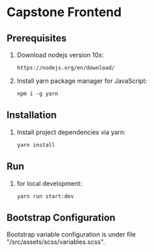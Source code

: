# Capstone Frontend

## Prerequisites

1. Download nodejs version 10x:
   ```
   https://nodejs.org/en/download/
   ```
2. Install yarn package manager for JavaScript:
   ```
   npm i -g yarn
   ```

## Installation

1. Install project dependencies via yarn:
   ```
   yarn install
   ```

## Run

1. for local development:
   ```
   yarn run start:dev
   ```

## Bootstrap Configuration

Bootstrap variable configuration is under file "/src/assets/scss/variables.scss".
